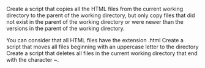 Create a script that copies all the HTML files from the current working directory to the parent of the working directory, but only copy files that did not exist in the parent of the working directory or were newer than the versions in the parent of the working directory.

You can consider that all HTML files have the extension .html
Create a script that moves all files beginning with an uppercase letter to the directory 
 Create a script that deletes all files in the current working directory that end with the character ~. 
